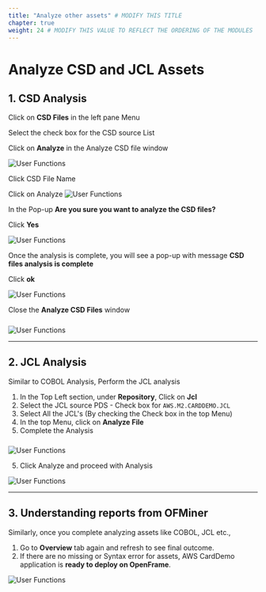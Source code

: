 ```yaml
---
title: "Analyze other assets" # MODIFY THIS TITLE
chapter: true
weight: 24 # MODIFY THIS VALUE TO REFLECT THE ORDERING OF THE MODULES
---
```



# Analyze CSD and JCL Assets

## 1. CSD Analysis
Click on **CSD Files** in the left pane Menu

Select the check box for the CSD source List

Click on **Analyze** in the Analyze CSD file window

![User Functions](/images/Discovery/csd1.png)

Click CSD File Name

Click on Analyze
![User Functions](/images/Discovery/analcsd.png)

In the Pop-up **Are you sure you want to analyze the CSD files?**

Click **Yes**

![User Functions](/images/Discovery/close2.png)

Once the analysis is complete, you will see a pop-up with message **CSD files analysis is complete**

Click **ok**

![User Functions](/images/Discovery/close3.png)

Close the **Analyze CSD Files** window
#####
![User Functions](/images/Discovery/close1.png)

--------------------

## 2. JCL Analysis

Similar to COBOL Analysis, Perform the JCL analysis

1. In the Top Left section, under **Repository**, Click on **Jcl**
2. Select the JCL source PDS - Check box for `AWS.M2.CARDDEMO.JCL`
3. Select All the JCL's (By checking the Check box in the top Menu)
3. In the top Menu, click on **Analyze File**
4. Complete the Analysis

#####
![User Functions](/images/Discovery/jcl.png)

5. Click Analyze and proceed with Analysis 

![User Functions](/images/Discovery/jcl2.png)

----------------

## 3. Understanding reports from OFMiner

Similarly, once you complete analyzing assets like COBOL, JCL etc., 
1. Go to **Overview** tab again and refresh to see final outcome. 
2. If there are no missing or Syntax error for assets, AWS CardDemo application is **ready to deploy on OpenFrame**.

![User Functions](/images/Discovery/readydeploy.png)